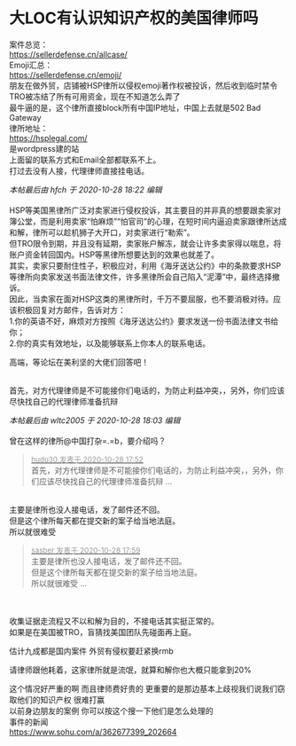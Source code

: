 # 大LOC有认识知识产权的美国律师吗


案件总览：<br />
https://sellerdefense.cn/allcase/<br />
Emoji汇总：<br />
https://sellerdefense.cn/emoji/<br />
朋友在做外贸，店铺被HSP律所以侵权emoji著作权被投诉，然后收到临时禁令TRO被冻结了所有可用资金，现在不知道怎么弄了<br />
最牛逼的是，这个律所直接block所有中国IP地址，中国上去就是502 Bad Gateway<br />
律所地址：<br />
https://hsplegal.com/<br />
是wordpress建的站<br />
上面留的联系方式和Email全部都联系不上。<br />
打过去没有人接，代理律师直接挂电话。<br />


<i class="pstatus"> 本帖最后由 hfch 于 2020-10-28 18:22 编辑 </i><br />
<br />
HSP等美国黑律所广泛对卖家进行侵权投诉，其主要目的并非真的想要跟卖家对簿公堂，而是利用卖家“怕麻烦”“怕官司”的心理，在短时间内逼迫卖家跟律所达成和解，律所可以趁机狮子大开口，对卖家进行“勒索”。<br />
但TRO限令到期，并且没有延期，卖家账户解冻，就会让许多卖家得以喘息，将账户资金转回国内。HSP等黑律所想要达到的效果也就差了。<br />
其实，卖家只要耐住性子，积极应对，利用《海牙送达公约》中的条款要求HSP等律所向卖家发送书面法律文件，许多黑律所会自己陷入“泥潭”中，最终选择撤诉。<br />
因此，当卖家在面对HSP这类的黑律所时，千万不要屈服，也不要消极对待。应该积极回复对方邮件，告诉对方：<br />
1.你的英语不好，麻烦对方按照《海牙送达公约》要求发送一份书面法律文书给你；<br />
2.你的真实有效地址，以及能够联系上你本人的联系电话。

高端，等论坛在美利坚的大佬们回答吧！<br />
<br />
<img src="static/image/smiley/default/lol.gif" smilieid="12" border="0" alt="" /><img src="static/image/smiley/default/lol.gif" smilieid="12" border="0" alt="" /><img src="static/image/smiley/default/lol.gif" smilieid="12" border="0" alt="" />

首先，对方代理律师是不可能接你们电话的，为防止利益冲突，，另外，你们应该尽快找自己的代理律师准备抗辩

<i class="pstatus"> 本帖最后由 wltc2005 于 2020-10-28 18:03 编辑 </i><br />
<br />
曾在这样的律所@中国打杂=.=b，要介绍吗？

<div class="quote"><blockquote><font size="2"><a href="https://www.hostloc.com/forum.php?mod=redirect&amp;goto=findpost&amp;pid=9365258&amp;ptid=759491" target="_blank"><font color="#999999">hudu30 发表于 2020-10-28 17:52</font></a></font><br />
首先，对方代理律师是不可能接你们电话的，为防止利益冲突，，另外，你们应该尽快找自己的代理律师准备抗辩 ...</blockquote></div><br />
主要是律所也没人接电话，发了邮件还不回。<br />
但是这个律所每天都在提交新的案子给当地法庭。<br />
所以就很难受

<div class="quote"><blockquote><font size="2"><a href="https://www.hostloc.com/forum.php?mod=redirect&amp;goto=findpost&amp;pid=9365298&amp;ptid=759491" target="_blank"><font color="#999999">sasber 发表于 2020-10-28 17:59</font></a></font><br />
主要是律所也没人接电话，发了邮件还不回。<br />
但是这个律所每天都在提交新的案子给当地法庭。<br />
所以就很难受 ...</blockquote></div><br />
<br />
收集证据走流程又不以和解为目的，不接电话其实挺正常的。<br />
如果是在美国被TRO，盲猜找美国团队先碰面再上庭。

估计九成都是国内案件 外贸有侵权要赶紧换rmb

请律师跟他耗着，这家律所就是流氓，就算和解你也大概只能拿到20%

这个情况好严重的啊 而且律师费好贵的 更重要的是那边基本上歧视我们说我们窃取他们的知识产权 很难打赢<br />
以前身边朋友的案例 你可以按这个搜一下他们是怎么处理的<br />
事件的新闻<br />
https://www.sohu.com/a/362677399_202664
